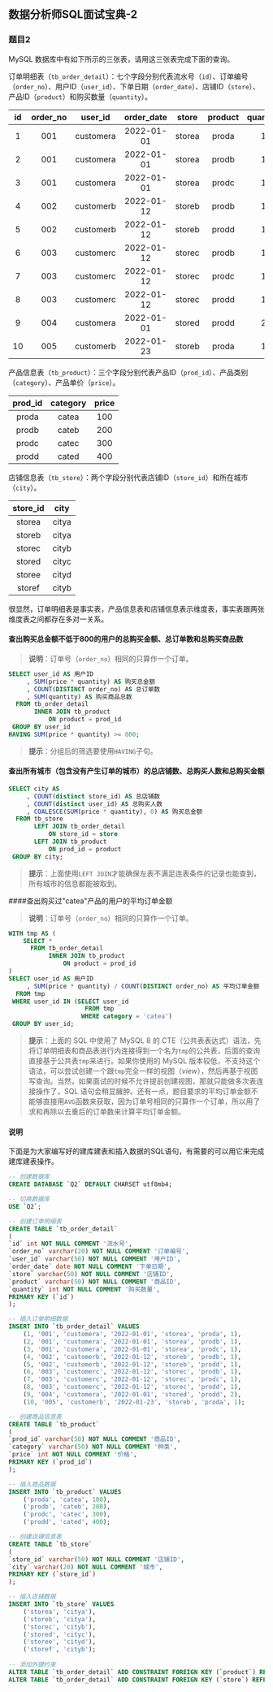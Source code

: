 ## 数据分析师SQL面试宝典-2

### 题目2

MySQL 数据库中有如下所示的三张表，请用这三张表完成下面的查询。

订单明细表（`tb_order_detail`）：七个字段分别代表流水号（`id`）、订单编号（`order_no`）、用户ID（`user_id`）、下单日期（`order_date`）、店铺ID（`store`）、产品ID（`product`）和购买数量（`quantity`）。

|  id  | order_no |  user_id  | order_date | store  | product | quantity |
| :--: | :------: | :-------: | :--------: | :----: | :-----: | :------: |
|  1   |   001    | customera | 2022-01-01 | storea |  proda  |    1     |
|  2   |   001    | customera | 2022-01-01 | storea |  prodb  |    1     |
|  3   |   001    | customera | 2022-01-01 | storea |  prodc  |    1     |
|  4   |   002    | customerb | 2022-01-12 | storeb |  prodb  |    1     |
|  5   |   002    | customerb | 2022-01-12 | storeb |  prodd  |    1     |
|  6   |   003    | customerc | 2022-01-12 | storec |  prodb  |    1     |
|  7   |   003    | customerc | 2022-01-12 | storec |  prodc  |    1     |
|  8   |   003    | customerc | 2022-01-12 | storec |  prodd  |    1     |
|  9   |   004    | customera | 2022-01-01 | stored |  prodd  |    2     |
|  10  |   005    | customerb | 2022-01-23 | storeb |  proda  |    1     |

产品信息表（`tb_product`）：三个字段分别代表产品ID（`prod_id`）、产品类别（`category`）、产品单价（`price`）。

| prod_id | category | price |
| :-----: | :------: | :---: |
|  proda  |  catea   |  100  |
|  prodb  |  cateb   |  200  |
|  prodc  |  catec   |  300  |
|  prodd  |  cated   |  400  |

店铺信息表（`tb_store`）：两个字段分别代表店铺ID（`store_id`）和所在城市（`city`）。

| store_id | city  |
| :------: | :---: |
|  storea  | citya |
|  storeb  | citya |
|  storec  | cityb |
|  stored  | cityc |
|  storee  | cityd |
|  storef  | cityb |

很显然，订单明细表是事实表，产品信息表和店铺信息表示维度表，事实表跟两张维度表之间都存在多对一关系。

#### 查出购买总金额不低于800的用户的总购买金额、总订单数和总购买商品数

> **说明**：订单号（`order_no`）相同的只算作一个订单。

```sql
SELECT user_id AS 用户ID
     , SUM(price * quantity) AS 购买总金额
     , COUNT(DISTINCT order_no) AS 总订单数
     , SUM(quantity) AS 购买商品总数
  FROM tb_order_detail 
       INNER JOIN tb_product
           ON product = prod_id
 GROUP BY user_id
HAVING SUM(price * quantity) >= 800;
```

> **提示**：分组后的筛选要使用`HAVING`子句。

#### 查出所有城市（包含没有产生订单的城市）的总店铺数、总购买人数和总购买金额

```sql
SELECT city AS 
     , COUNT(distinct store_id) AS 总店铺数
     , COUNT(distinct user_id) AS 总购买人数
     , COALESCE(SUM(price * quantity), 0) AS 购买总金额
  FROM tb_store 
       LEFT JOIN tb_order_detail
           ON store_id = store
       LEFT JOIN tb_product
           ON prod_id = product
 GROUP BY city;
```

> **提示**：上面使用`LEFT JOIN`才能确保左表不满足连表条件的记录也能查到，所有城市的信息都能被取到。

####查出购买过"catea"产品的用户的平均订单金额

> **说明**：订单号（`order_no`）相同的只算作一个订单。

```sql
WITH tmp AS (
    SELECT *
      FROM tb_order_detail
           INNER JOIN tb_product
               ON product = prod_id
)
SELECT user_id AS 用户ID
     , SUM(price * quantity) / COUNT(DISTINCT order_no) AS 平均订单金额
  FROM tmp
 WHERE user_id IN (SELECT user_id
                     FROM tmp
                    WHERE category = 'catea')
 GROUP BY user_id;
```

> **提示**：上面的 SQL 中使用了 MySQL 8 的 CTE（公共表表达式）语法，先将订单明细表和商品表进行内连接得到一个名为`tmp`的公共表，后面的查询直接基于公共表`tmp`来进行。如果你使用的 MySQL 版本较低，不支持这个语法，可以尝试创建一个跟`tmp`完全一样的视图（*view*），然后再基于视图写查询。当然，如果面试的时候不允许提前创建视图，那就只能做多次表连接操作了，SQL 语句会稍显臃肿。还有一点，题目要求的平均订单金额不能够直接用`AVG`函数来获取，因为订单号相同的只算作一个订单，所以用了求和再除以去重后的订单数来计算平均订单金额。

#### 说明

下面是为大家编写好的建库建表和插入数据的SQL语句，有需要的可以用它来完成建库建表操作。

```sql
-- 创建数据库
CREATE DATABASE `Q2` DEFAULT CHARSET utf8mb4;

-- 切换数据库
USE `Q2`;

-- 创建订单明细表
CREATE TABLE `tb_order_detail`
(
`id` int NOT NULL COMMENT '流水号',
`order_no` varchar(20) NOT NULL COMMENT '订单编号',
`user_id` varchar(50) NOT NULL COMMENT '用户ID',
`order_date` date NOT NULL COMMENT '下单日期',
`store` varchar(50) NOT NULL COMMENT '店铺ID',
`product` varchar(50) NOT NULL COMMENT '商品ID',
`quantity` int NOT NULL COMMENT '购买数量',
PRIMARY KEY (`id`)
);

-- 插入订单明细数据
INSERT INTO `tb_order_detail` VALUES 
    (1, '001', 'customera', '2022-01-01', 'storea', 'proda', 1),
    (2, '001', 'customera', '2022-01-01', 'storea', 'prodb', 1),
    (3, '001', 'customera', '2022-01-01', 'storea', 'prodc', 1),
    (4, '002', 'customerb', '2022-01-12', 'storeb', 'prodb', 1),
    (5, '002', 'customerb', '2022-01-12', 'storeb', 'prodd', 1),
    (6, '003', 'customerc', '2022-01-12', 'storec', 'prodb', 1),
    (7, '003', 'customerc', '2022-01-12', 'storec', 'prodc', 1),
    (8, '003', 'customerc', '2022-01-12', 'storec', 'prodd', 1),
    (9, '004', 'customera', '2022-01-01', 'stored', 'prodd', 2),
    (10, '005', 'customerb', '2022-01-23', 'storeb', 'proda', 1);

-- 创建商品信息表
CREATE TABLE `tb_product` 
(
`prod_id` varchar(50) NOT NULL COMMENT '商品ID',
`category` varchar(50) NOT NULL COMMENT '种类',
`price` int NOT NULL COMMENT '价格',
PRIMARY KEY (`prod_id`)
);

-- 插入商品数据
INSERT INTO `tb_product` VALUES 
    ('proda', 'catea', 100),
    ('prodb', 'cateb', 200),
    ('prodc', 'catec', 300),
    ('prodd', 'cated', 400);

-- 创建店铺信息表
CREATE TABLE `tb_store`
(
`store_id` varchar(50) NOT NULL COMMENT '店铺ID',
`city` varchar(20) NOT NULL COMMENT '城市',
PRIMARY KEY (`store_id`)
);

-- 插入店铺数据
INSERT INTO `tb_store` VALUES 
    ('storea', 'citya'),
    ('storeb', 'citya'),
    ('storec', 'cityb'),
    ('stored', 'cityc'),
    ('storee', 'cityd'),
    ('storef', 'cityb');
    
-- 添加外键约束
ALTER TABLE `tb_order_detail` ADD CONSTRAINT FOREIGN KEY (`product`) REFERENCES `tb_product` (`prod_id`);
ALTER TABLE `tb_order_detail` ADD CONSTRAINT FOREIGN KEY (`store`) REFERENCES `tb_store` (`store_id`);
```
